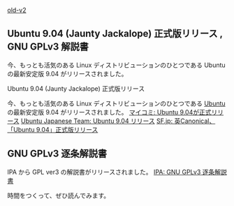 [old-v2](ig090424-orig.html)

## Ubuntu 9.04 (Jaunty Jackalope) 正式版リリース , GNU GPLv3 解説書

今、もっとも活気のある Linux ディストリビューションのひとつである Ubuntu の最新安定版  9.04 がリリースされました。





Ubuntu 9.04 (Jaunty Jackalope) 正式版リリース

今、もっとも活気のある Linux ディストリビューションのひとつである [Ubuntu](http://www.igapyon.jp/igapyon/diary/keyword/ubuntu.html) の最新安定版 9.04
がリリースされました。
[マイコミ: Ubuntu 9.04が正式リリース](http://journal.mycom.co.jp/news/2009/04/24/024/)
  [Ubuntu Japanese Team: Ubuntu 9.04 リリース](http://www.ubuntulinux.jp/News/ubuntu904)
  [SF.jp: 英Canonical、「Ubuntu 9.04」正式版リリース](http://sourceforge.jp/magazine/09/04/24/0234227)


## GNU GPLv3 逐条解説書


IPA から GPL ver3 の解説書がリリースされました。
[IPA: GNU GPLv3 逐条解説書](http://ossipedia.ipa.go.jp/doc/187/)


時間をつくって、ぜひ読んでみます。